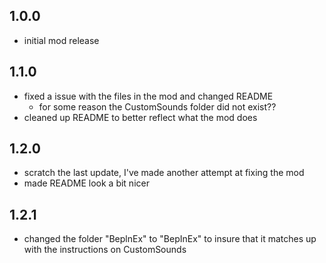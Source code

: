 ## 1.0.0
- initial mod release

## 1.1.0
- fixed a issue with the files in the mod and changed README
	- for some reason the CustomSounds folder did not exist??
- cleaned up README to better reflect what the mod does

## 1.2.0
- scratch the last update, I've made another attempt at fixing the mod
- made README look a bit nicer

## 1.2.1
- changed the folder "BeplnEx" to "BepInEx" to insure that it matches up with the instructions on CustomSounds